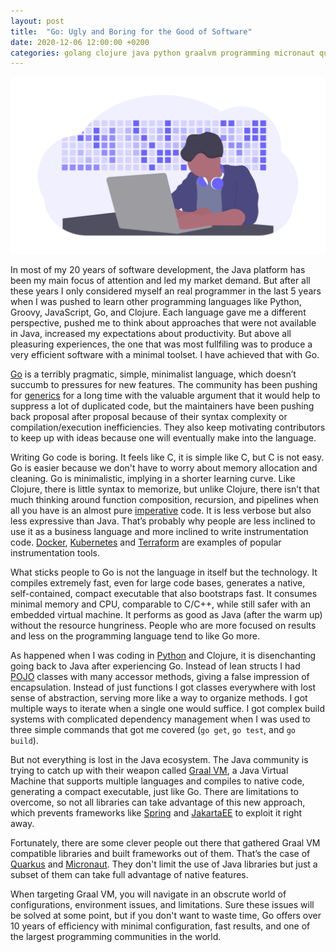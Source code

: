 ```yaml
---
layout: post
title:  "Go: Ugly and Boring for the Good of Software"
date: 2020-12-06 12:00:00 +0200
categories: golang clojure java python graalvm programming micronaut quarkus
---
```


![Programming Activity](/images/posts/programming-activity.png)

In most of my 20 years of software development, the Java platform has been my main focus of attention and led my market demand. But after all these years I only considered myself an real programmer in the last 5 years when I was pushed to learn other programming languages like Python, Groovy, JavaScript, Go, and Clojure. Each language gave me a different perspective, pushed me to think about approaches that were not available in Java, increased my expectations about productivity. But above all pleasuring experiences, the one that was most fullfiling was to produce a very efficient software with a minimal toolset. I have achieved that with Go.

<!-- more -->

[Go] is a terribly pragmatic, simple, minimalist language, which doesn’t succumb to pressures for new features. The community has been pushing for [generics] for a long time with the valuable argument that it would help to suppress a lot of duplicated code, but the maintainers have been pushing back proposal after proposal because of their syntax complexity or compilation/execution inefficiencies. They also keep motivating contributors to keep up with ideas because one will eventually make into the language.

Writing Go code is boring. It feels like C, it is simple like C, but C is not easy. Go is easier because we don't have to worry about memory allocation and cleaning. Go is minimalistic, implying in a shorter learning curve. Like Clojure, there is little syntax to memorize, but unlike Clojure, there isn’t that much thinking around function composition, recursion, and pipelines when all you have is an almost pure [imperative] code. It is less verbose but also less expressive than Java. That’s probably why people are less inclined to use it as a business language and more inclined to write instrumentation code. [Docker], [Kubernetes] and [Terraform] are examples of popular instrumentation tools.

What sticks people to Go is not the language in itself but the technology. It compiles extremely fast, even for large code bases, generates a native, self-contained, compact executable that also bootstraps fast. It consumes minimal memory and CPU, comparable to C/C++, while still safer with an embedded virtual machine. It performs as good as Java (after the warm up) without the resource hungriness. People who are more focused on results and less on the programming language tend to like Go more.

As happened when I was coding in [Python] and Clojure, it is disenchanting going back to Java after experiencing Go. Instead of lean structs I had [POJO] classes with many accessor methods, giving a false impression of encapsulation. Instead of just functions I got classes everywhere with lost sense of abstraction, serving more like a way to organize methods. I got multiple ways to iterate when a single one would suffice. I got complex build systems with complicated dependency management when I was used to three simple commands that got me covered (`go get`, `go test`, and `go build`).

But not everything is lost in the Java ecosystem. The Java community is trying to catch up with their weapon called [Graal VM], a Java Virtual Machine that supports multiple languages and compiles to native code, generating a compact executable, just like Go. There are limitations to overcome, so not all libraries can take advantage of this new approach, which prevents frameworks like [Spring] and [JakartaEE] to exploit it right away.

Fortunately, there are some clever people out there that gathered Graal VM compatible libraries and built frameworks out of them. That’s the case of [Quarkus] and [Micronaut]. They don't limit the use of Java libraries but just a subset of them can take full advantage of native features.

When targeting Graal VM, you will navigate in an obscrute world of configurations, environment issues, and limitations. Sure these issues will be solved at some point, but if you don't want to waste time, Go offers over 10 years of efficiency with minimal configuration, fast results, and one of the largest programming communities in the world.

[Clojure]: https://clojure.org
[Docker]: https://www.docker.com
[generics]: https://en.wikipedia.org/wiki/Generic_programming
[Go]: https://golang.org
[Graal VM]: https://www.graalvm.org
[imperative]: https://en.wikipedia.org/wiki/Imperative_programming
[JakartaEE]: https://jakarta.ee
[Kubernetes]: https://kubernetes.io
[Micronaut]: https://micronaut.io
[Python]: https://www.python.org
[POJO]: https://en.wikipedia.org/wiki/Plain_old_Java_object
[Quarkus]: https://quarkus.io
[Serverless Computing]: https://en.wikipedia.org/wiki/Serverless_computing
[Spring]: https://spring.io
[Terraform]: https://www.terraform.io